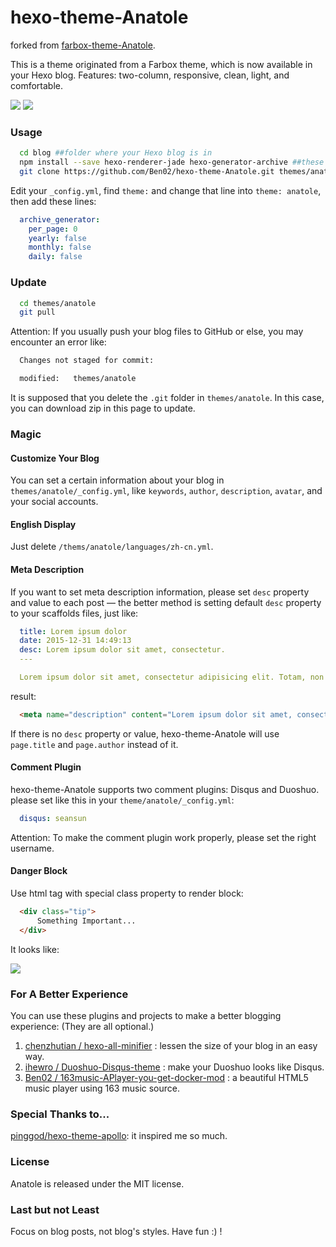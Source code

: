 # hexo-theme-Anatole

forked from [farbox-theme-Anatole](https://github.com/hi-caicai/farbox-theme-Anatole).

This is a theme originated from a Farbox theme, which is now available in your Hexo blog. Features: two-column, responsive, clean, light, and comfortable.

![](http://labcdn.qiniudn.com/anatole/QQ%E6%88%AA%E5%9B%BE20170113193419.png)
![](http://labcdn.qiniudn.com/anatole/QQ%E6%88%AA%E5%9B%BE20170114140946.png)

### Usage

```bash
  cd blog ##folder where your Hexo blog is in
  npm install --save hexo-renderer-jade hexo-generator-archive ##these plugins are required
  git clone https://github.com/Ben02/hexo-theme-Anatole.git themes/anatole ##or you can download zip in this page
```

Edit your `_config.yml`, find `theme:` and change that line into `theme: anatole`, then add these lines:

```yaml
  archive_generator:
    per_page: 0
    yearly: false
    monthly: false
    daily: false
```

### Update

```bash
  cd themes/anatole
  git pull
 ```

Attention: If you usually push your blog files to GitHub or else, you may encounter an error like:

```bash
  Changes not staged for commit:

  modified:   themes/anatole
```

It is supposed that you delete the `.git` folder in `themes/anatole`. In this case, you can download zip in this page to update.

### Magic

#### Customize Your Blog

You can set a certain information about your blog in `themes/anatole/_config.yml`, like `keywords`, `author`, `description`, `avatar`, and your social accounts.

#### English Display

Just delete `/thems/anatole/languages/zh-cn.yml`.

#### Meta Description

If you want to set meta description information, please set `desc` property and value to each post — the better method is setting default `desc` property to your scaffolds files, just like:

```yaml
  title: Lorem ipsum dolor
  date: 2015-12-31 14:49:13
  desc: Lorem ipsum dolor sit amet, consectetur.
  ---

  Lorem ipsum dolor sit amet, consectetur adipisicing elit. Totam, non numquam saepe ex ut. Deleniti culpa inventore consectetur nam saepe!
```

result:

```html
  <meta name="description" content="Lorem ipsum dolor sit amet, consectetur.">
```

If there is no `desc` property or value, hexo-theme-Anatole will use `page.title` and `page.author` instead of it.

#### Comment Plugin

hexo-theme-Anatole supports two comment plugins: Disqus and Duoshuo. please set like this in your `theme/anatole/_config.yml`:

```yaml
  disqus: seansun
```

Attention: To make the comment plugin work properly, please set the right username.

#### Danger Block

Use html tag with special class property to render block:

```html
  <div class="tip">
      Something Important...
  </div>
```

It looks like:

![](http://labcdn.qiniudn.com/anatole/QQ%E6%88%AA%E5%9B%BE20170114141008.png)

### For A Better Experience

You can use these plugins and projects to make a better blogging experience: (They are all optional.)

1. [chenzhutian / hexo-all-minifier](https://github.com/chenzhutian/hexo-all-minifier) : lessen the size of your blog in an easy way.
2. [ihewro / Duoshuo-Disqus-theme](https://github.com/ihewro/Duoshuo-Disqus-theme) : make your Duoshuo looks like Disqus.
3. [Ben02 / 163music-APlayer-you-get-docker-mod](https://github.com/Ben02/163music-APlayer-you-get-docker-mod) : a beautiful HTML5 music player using 163 music source.

### Special Thanks to...

[pinggod/hexo-theme-apollo](https://github.com/pinggod/hexo-theme-apollo/): it inspired me so much.

### License

Anatole is released under the MIT license.

### Last but not Least

Focus on blog posts, not blog's styles. Have fun :) !
